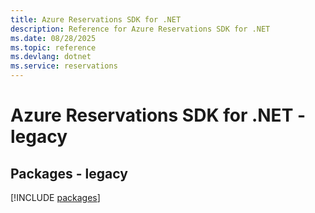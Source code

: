 ```yaml
---
title: Azure Reservations SDK for .NET
description: Reference for Azure Reservations SDK for .NET
ms.date: 08/28/2025
ms.topic: reference
ms.devlang: dotnet
ms.service: reservations
---
```

# Azure Reservations SDK for .NET - legacy
## Packages - legacy
[!INCLUDE [packages](reservations-index.md)]